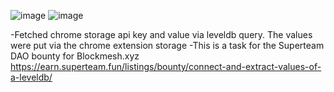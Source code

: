 ![image](https://github.com/shafinshaikh/superteam-task/assets/26216093/16309635-4a5d-48a2-9e67-6e34960cc527)
![image](https://github.com/shafinshaikh/superteam-task/assets/26216093/2e246271-8211-42e2-a2b2-4a8c8c083a54)


-Fetched chrome storage api key and value via leveldb query. The values were put via the chrome extension storage 
-This is a task for the Superteam DAO bounty for Blockmesh.xyz https://earn.superteam.fun/listings/bounty/connect-and-extract-values-of-a-leveldb/
